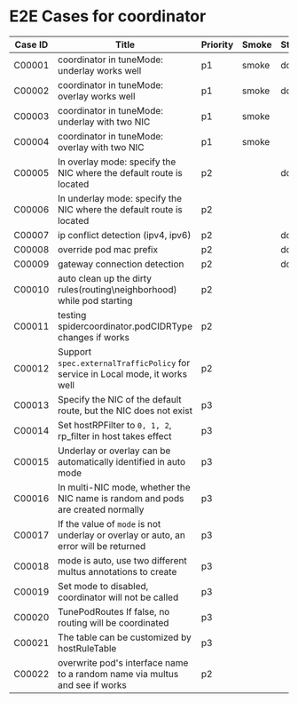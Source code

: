 # E2E Cases for coordinator

| Case ID | Title                                                        | Priority | Smoke | Status | Other |
| ------- | ------------------------------------------------------------ | -------- | ----- | ------ | ----- |
| C00001  | coordinator in tuneMode: underlay works well | p1       |   smoke    | done   |       |
| C00002  | coordinator in tuneMode: overlay works well | p1      |  smoke  | done   |       |
| C00003  | coordinator in tuneMode: underlay with two NIC | p1      |  smoke  |    |       |
| C00004  | coordinator in tuneMode: overlay with two  NIC | p1      |  smoke  |    |       |
| C00005  | In overlay mode: specify the NIC where the default route is located | p2     |    |  done  |       |
| C00006  | In underlay mode: specify the NIC where the default route is located | p2     |    |       |       |
| C00007  | ip conflict detection (ipv4, ipv6) | p2     |    |  done  |       |
| C00008  | override pod mac prefix | p2       |       | done  |       |
| C00009  | gateway connection detection                  | p2     |    |  done  |       |
| C00010  | auto clean up the dirty rules(routing\neighborhood) while pod starting | p2 | | |
| C00011  | testing spidercoordinator.podCIDRType changes if works | p2 | | |
| C00012  | Support `spec.externalTrafficPolicy` for service in Local mode, it works well   | p2     |    |    |       |
| C00013  | Specify the NIC of the default route, but the NIC does not exist   | p3     |    |    |       |
| C00014  | Set hostRPFilter to `0, 1, 2`, rp_filter in host takes effect      | p3     |    |    |       |
| C00015  | Underlay or overlay can be automatically identified in auto mode   | p3     |    |    |       |
| C00016  | In multi-NIC mode, whether the NIC name is random and pods are created normally   | p3     |    |    |       |
| C00017  | If the value of `mode` is not underlay or overlay or auto, an error will be returned  | p3     |    |    |       |
| C00018  | mode is auto, use two different multus annotations to create  | p3     |    |    |       |
| C00019  | Set mode to disabled, coordinator will not be called  | p3     |    |    |       |
| C00020  | TunePodRoutes If false, no routing will be coordinated  | p3     |    |    |       |
| C00021  | The table can be customized by hostRuleTable            | p3     |    |    |       |
| C00022  | overwrite pod's interface name to a random name via multus and see if works           | p2     |    |    |       |
